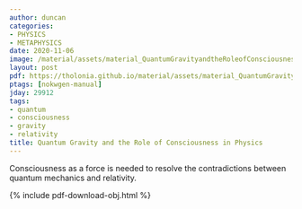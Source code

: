 ```yaml
---
author: duncan
categories:
- PHYSICS
- METAPHYSICS
date: 2020-11-06
image: /material/assets/material_QuantumGravityandtheRoleofConsciousnessinPhysics.png
layout: post
pdf: https://tholonia.github.io/material/assets/material_QuantumGravityandtheRoleofConsciousnessinPhysics.pdf
ptags: [nokwgen-manual]
jday: 29912
tags:
- quantum
- consciousness
- gravity
- relativity
title: Quantum Gravity and the Role of Consciousness in Physics
---
```


Consciousness as a force is needed to resolve the contradictions between quantum mechanics and relativity.

<!--more-->

{% include pdf-download-obj.html %}
